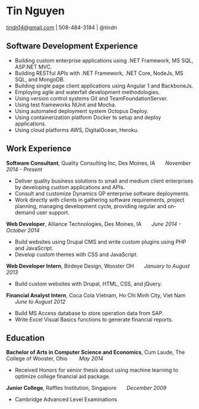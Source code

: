 # Tin Nguyen
tindn14@gmail.com | 508-484-3184 | @tindn 

## Software Development Experience
* Building custom enterprise applications using .NET Framework, MS SQL, ASP.NET MVC.
* Building RESTful APIs with .NET Framework, .NET Core, NodeJs, MS SQL, and MongoDB.  
* Building single page client applications using Angular 1 and BackboneJs.
* Employing agile and waterfall development methodologies.
* Using version control systems Git and TeamFoundationServer.
* Using test frameworks NUnit and Mocha.
* Using automated deployment system Octopus Deploy.
* Using containerization platform Docker to setup and deploy applications.
* Using cloud platforms AWS, DigitalOcean, Heroku.

## Work Experience
**Software Consultant**, Quality Consulting Inc, Des Moines, IA &nbsp;&nbsp;&nbsp;&nbsp;&nbsp;
*November 2014 - Present*
* Deliver quality business solutions to small and medium client enterprises by developing custom applications and APIs.
* Consult and customize Dynamics GP enterprise software deployments.
* Work directly with clients in gathering software requirements, project planning, managing development cycle,
providing regular and on-demand user support. 

**Web Developer**, Alliance Technologies, Des Moines, IA &nbsp;&nbsp;&nbsp;&nbsp;&nbsp;
*June 2014 - October 2014*
* Build websites using Drupal CMS and write custom plugins using PHP and JavaScript.
* Develop custom themes with CSS and JavaScript.

**Web Developer Intern**, Birdeye Design, Wooster OH &nbsp;&nbsp;&nbsp;&nbsp;&nbsp;
*January to August 2013*
* Build custom websites with Drupal, HTML, CSS, and jQuery.

**Financial Analyst Intern**, Coca Cola Vietnam, Ho Chi Minh City, Viet Nam &nbsp;&nbsp;&nbsp;&nbsp;&nbsp;
*June to August 2012* 
* Build MS Access database to store operation data from SAP.
* Write Excel Visual Basics functions to generate financial reports.

## Education
**Bachelor of Arts in Computer Science and Economics**, Cum Laude, The College of Wooster, Ohio &nbsp;&nbsp;&nbsp;
&nbsp;&nbsp; *May 2014*
* Received Honors for senior thesis about using machine learning to optimize college financial aid package.

**Junior College**, Raffles Institution, Singapore &nbsp;&nbsp;&nbsp;&nbsp;&nbsp; *December 2009*
* Cambridge Advanced Level Examinations

